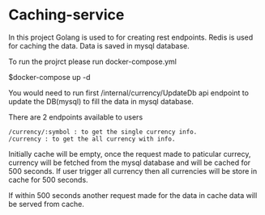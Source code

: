 # Caching-service

In this project Golang is used to for creating rest endpoints. Redis is used for caching the data. Data is saved in mysql database.

To run the projrct please run docker-compose.yml

$docker-compose up -d

You would need to run first /internal/currency/UpdateDb api endpoint to update the DB(mysql) to fill the data in mysql database.

There are 2 endpoints available to users

    /currency/:symbol : to get the single currency info.
    /currency : to get the all currency with info.

Initially cache will be empty, once the request made to paticular currecy, currency will be fetched from the mysql database and will be cached for 500 seconds. If user trigger all currency then all currencies will be store in cache for 500 seconds.

If within 500 seconds another request made for the data in cache data will be served from cache.
